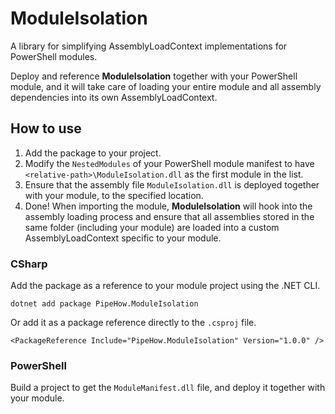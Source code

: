 # ModuleIsolation

A library for simplifying AssemblyLoadContext implementations for PowerShell modules.

Deploy and reference **ModuleIsolation** together with your PowerShell module, and it will take care of loading your entire module and all assembly dependencies into its own AssemblyLoadContext.

## How to use

1. Add the package to your project.
2. Modify the `NestedModules` of your PowerShell module manifest to have `<relative-path>\ModuleIsolation.dll` as the first module in the list.
3. Ensure that the assembly file `ModuleIsolation.dll` is deployed together with your module, to the specified location.
4. Done! When importing the module, **ModuleIsolation** will hook into the assembly loading process and ensure that all assemblies stored in the same folder (including your module) are loaded into a custom AssemblyLoadContext specific to your module.

### CSharp

Add the package as a reference to your module project using the .NET CLI.

```plaintext
dotnet add package PipeHow.ModuleIsolation
```

Or add it as a package reference directly to the `.csproj` file.

```plaintext
<PackageReference Include="PipeHow.ModuleIsolation" Version="1.0.0" />
```

### PowerShell

Build a project to get the `ModuleManifest.dll` file, and deploy it together with your module.
